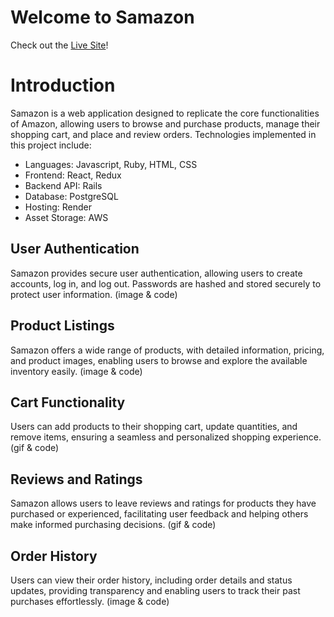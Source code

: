 # Welcome to Samazon

Check out the [Live Site](samazon.onrender.com)!

# Introduction
Samazon is a web application designed to replicate the core functionalities of Amazon, allowing users to browse and purchase products, manage their shopping cart, and place and review orders. Technologies implemented in this project include: 
- Languages: Javascript, Ruby, HTML, CSS
- Frontend: React, Redux
- Backend API: Rails
- Database: PostgreSQL
- Hosting: Render
- Asset Storage: AWS


## User Authentication
Samazon provides secure user authentication, allowing users to create accounts, log in, and log out. Passwords are hashed and stored securely to protect user information.
(image & code)

## Product Listings
Samazon offers a wide range of products, with detailed information, pricing, and product images, enabling users to browse and explore the available inventory easily.
(image & code)

## Cart Functionality
Users can add products to their shopping cart, update quantities, and remove items, ensuring a seamless and personalized shopping experience.
(gif & code)

## Reviews and Ratings
Samazon allows users to leave reviews and ratings for products they have purchased or experienced, facilitating user feedback and helping others make informed purchasing decisions.
(gif & code)

## Order History
Users can view their order history, including order details and status updates, providing transparency and enabling users to track their past purchases effortlessly.
(image & code)



